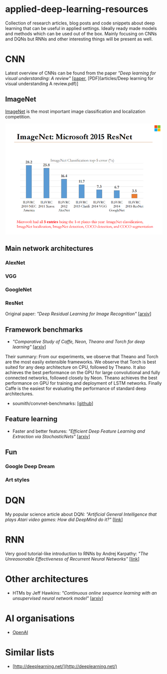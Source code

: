 # applied-deep-learning-resources
Collection of research articles, blog posts and code snippets about deep learning that can be useful in applied settings. Ideally ready made models and methods which can be used out of the box. Mainly focusing on CNNs and DQNs but RNNs and other interesting things will be present as well.

# CNN

Latest overview of CNNs can be found from the paper *"Deep learning for visual understanding: A review"* [[paper](http://www.sciencedirect.com/science/article/pii/S0925231215017634), [PDF](articles/Deep learning for visual understanding A review.pdf)]

## ImageNet
[ImageNet](http://www.image-net.org/) is the most important image classification and localization competition.

![imagenet](images/imagenet-yearly-winners.png)

## Main network architectures

### AlexNet

### VGG

### GoogleNet

### ResNet

Original paper: *"Deep Residual Learning for Image Recognition"* [[arxiv](http://arxiv.org/abs/1512.03385)]

## Framework benchmarks

* *"Comparative Study of Caffe, Neon, Theano and Torch for deep learning"* [[arxiv](http://arxiv.org/pdf/1511.06435v1.pdf)]

Their summary: From our experiments, we observe that Theano and Torch are the most easily extensible frameworks. We observe that Torch is best suited for any deep architecture on CPU, followed by Theano. It also achieves the best performance on the GPU for large convolutional and fully connected networks, followed closely by Neon. Theano achieves the best performance on GPU for training and deployment of LSTM networks. Finally Caffe is the easiest for evaluating the performance of standard deep architectures.

* soumith/convnet-benchmarks: [[github](https://github.com/soumith/convnet-benchmarks)]

## Feature learning

* Faster and better features: *"Efficient Deep Feature Learning and Extraction via StochasticNets"* [[arxiv](http://arxiv.org/pdf/1512.03844.pdf)]

## Fun

### Google Deep Dream

### Art styles

# DQN

My popular science article about DQN: *"Artificial General Intelligence that plays Atari video games: How did DeepMind do it?"* [[link](http://robohub.org/artificial-general-intelligence-that-plays-atari-video-games-how-did-deepmind-do-it/)]

# RNN

Very good tutorial-like introduction to RNNs by Andrej Karpathy: *"The Unreasonable Effectiveness of Recurrent Neural Networks"* [[link](http://karpathy.github.io/2015/05/21/rnn-effectiveness/)]

# Other architectures

* HTMs by Jeff Hawkins: *"Continuous online sequence learning with an unsupervised neural network model"*​ [[arxiv](http://arxiv.org/pdf/1512.05463v1)]

# AI organisations

* [OpenAI](https://openai.com/)

# Similar lists

* [http://deeplearning.net/](http://deeplearning.net/)